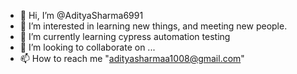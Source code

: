 - 👋 Hi, I’m @AdityaSharma6991
- 👀 I’m interested in learning new things, and meeting new people.
- 🌱 I’m currently learning cypress automation testing
- 💞️ I’m looking to collaborate on ...
- 📫 How to reach me "adityasharmaa1008@gmail.com"

<!---
AdityaSharma6991/AdityaSharma6991 is a ✨ special ✨ repository because its `README.md` (this file) appears on your GitHub profile.
You can click the Preview link to take a look at your changes.
--->
